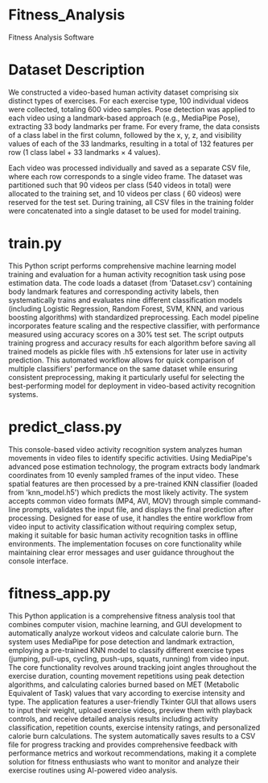 # Fitness_Analysis
Fitness Analysis Software




# Dataset Description 
We constructed a video-based human activity dataset comprising six distinct types of exercises. For each exercise type, 100 individual videos were collected, totaling 600 video samples. Pose detection was applied to each video using a landmark-based approach (e.g., MediaPipe Pose), extracting 33 body landmarks per frame. For every frame, the data consists of a class label in the first column, followed by the x, y, z, and visibility values of each of the 33 landmarks, resulting in a total of 132 features per row (1 class label + 33 landmarks × 4 values).

Each video was processed individually and saved as a separate CSV file, where each row corresponds to a single video frame. The dataset was partitioned such that 90 videos per class (540 videos in total) were allocated to the training set, and 10 videos per class ( 60 videos) were reserved for the test set. During training, all CSV files in the training folder were concatenated into a single dataset to be used for model training.

# train.py
This Python script performs comprehensive machine learning model training and evaluation for a human activity recognition task using pose estimation data. The code loads a dataset (from 'Dataset.csv') containing body landmark features and corresponding activity labels, then systematically trains and evaluates nine different classification models (including Logistic Regression, Random Forest, SVM, KNN, and various boosting algorithms) with standardized preprocessing. Each model pipeline incorporates feature scaling and the respective classifier, with performance measured using accuracy scores on a 30% test set. The script outputs training progress and accuracy results for each algorithm before saving all trained models as pickle files with .h5 extensions for later use in activity prediction. This automated workflow allows for quick comparison of multiple classifiers' performance on the same dataset while ensuring consistent preprocessing, making it particularly useful for selecting the best-performing model for deployment in video-based activity recognition systems.

# predict_class.py
This console-based video activity recognition system analyzes human movements in video files to identify specific activities. Using MediaPipe's advanced pose estimation technology, the program extracts body landmark coordinates from 10 evenly sampled frames of the input video. These spatial features are then processed by a pre-trained KNN classifier (loaded from 'knn_model.h5') which predicts the most likely activity. The system accepts common video formats (MP4, AVI, MOV) through simple command-line prompts, validates the input file, and displays the final prediction after processing. Designed for ease of use, it handles the entire workflow from video input to activity classification without requiring complex setup, making it suitable for basic human activity recognition tasks in offline environments. The implementation focuses on core functionality while maintaining clear error messages and user guidance throughout the console interface.

# fitness_app.py
This Python application is a comprehensive fitness analysis tool that combines computer vision, machine learning, and GUI development to automatically analyze workout videos and calculate calorie burn. The system uses MediaPipe for pose detection and landmark extraction, employing a pre-trained KNN model to classify different exercise types (jumping, pull-ups, cycling, push-ups, squats, running) from video input. The core functionality revolves around tracking joint angles throughout the exercise duration, counting movement repetitions using peak detection algorithms, and calculating calories burned based on MET (Metabolic Equivalent of Task) values that vary according to exercise intensity and type. The application features a user-friendly Tkinter GUI that allows users to input their weight, upload exercise videos, preview them with playback controls, and receive detailed analysis results including activity classification, repetition counts, exercise intensity ratings, and personalized calorie burn calculations. The system automatically saves results to a CSV file for progress tracking and provides comprehensive feedback with performance metrics and workout recommendations, making it a complete solution for fitness enthusiasts who want to monitor and analyze their exercise routines using AI-powered video analysis.
